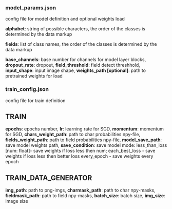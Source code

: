 ### model_params.json
config file for model definition and optional weights load

**alphabet**: string of possible characters, the order of the classes is determined by the data markup

**fields**: list of class names, the order of the classes is determined by the data markup

**base_channels**: base number for channels for model layer blocks,
**dropout_rate**: dropout,
**field_threshold**: field detect threshhold,
**input_shape**: input image shape,
**weights_path \[optional\]**: path to pretrained weights for load


### train_config.json
config file for train definition

**TRAIN**
-----------------------------
**epochs**: epochs number,
**lr**: learning rate for SGD,
**momentum**: momentum for SGD,
**chars_weight_path**: path to char probabilities npy-file,
**fields_weight_path**: path to field probabilities npy-file,
**model_save_path**: save model weights path,
**save_condition**: save model mode:
    less_than_loss \[num: float\]- save weights if loss less then num;
    each_best_loss - save weights if loss less then better loss
    every_epoch - save weights every epoch

	
**TRAIN_DATA_GENERATOR**
-----------------------------
**img_path**: path to png-imgs,
**charmask_path**: path to char npy-masks,
**fieldmask_path**: path to field npy-masks,
**batch_size**: batch size,
**img_size**: image size
